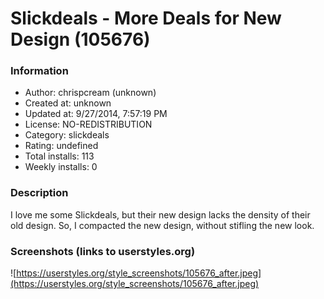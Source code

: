 # Slickdeals - More Deals for New Design (105676)

### Information
- Author: chrispcream (unknown)
- Created at: unknown
- Updated at: 9/27/2014, 7:57:19 PM
- License: NO-REDISTRIBUTION
- Category: slickdeals
- Rating: undefined
- Total installs: 113
- Weekly installs: 0


### Description
I love me some Slickdeals, but their new design lacks the density of their old design. So, I compacted the new design, without stifling the new look.


### Screenshots (links to userstyles.org)
![https://userstyles.org/style_screenshots/105676_after.jpeg](https://userstyles.org/style_screenshots/105676_after.jpeg)


